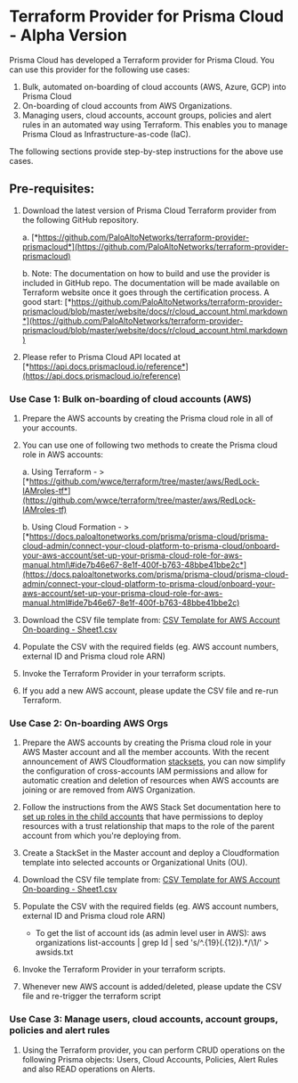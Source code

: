 # Terraform Provider for Prisma Cloud - Alpha Version

Prisma Cloud has developed a Terraform provider for Prisma Cloud. You
can use this provider for the following use cases:

1.  Bulk, automated on-boarding of cloud accounts (AWS, Azure, GCP) into
    Prisma Cloud
2.  On-boarding of cloud accounts from AWS Organizations.
3.  Managing users, cloud accounts, account groups, policies and alert
    rules in an automated way using Terraform. This enables you to
    manage Prisma Cloud as Infrastructure-as-code (IaC).

The following sections provide step-by-step instructions for the above
use cases.

## Pre-requisites:

1.  Download the latest version of Prisma Cloud Terraform provider from
    the following GitHub repository.

    a.  [*https://github.com/PaloAltoNetworks/terraform-provider-prismacloud*](https://github.com/PaloAltoNetworks/terraform-provider-prismacloud)

    b.  Note: The documentation on how to build and use the provider is
        included in GitHub repo. The documentation will be made
        available on Terraform website once it goes through the
        certification process.  A good start: [*https://github.com/PaloAltoNetworks/terraform-provider-prismacloud/blob/master/website/docs/r/cloud_account.html.markdown*](https://github.com/PaloAltoNetworks/terraform-provider-prismacloud/blob/master/website/docs/r/cloud_account.html.markdown)

2.  Please refer to Prisma Cloud API located at
    [*https://api.docs.prismacloud.io/reference*](https://api.docs.prismacloud.io/reference)

### Use Case 1: Bulk on-boarding of cloud accounts (AWS)

1.  Prepare the AWS accounts by creating the Prisma cloud role in all of
    your accounts.

2.  You can use one of following two methods to create the Prisma cloud
    role in AWS accounts:

    a.  Using Terraform -
        > [*https://github.com/wwce/terraform/tree/master/aws/RedLock-IAMroles-tf*](https://github.com/wwce/terraform/tree/master/aws/RedLock-IAMroles-tf)

    b.  Using Cloud Formation -
        > [*https://docs.paloaltonetworks.com/prisma/prisma-cloud/prisma-cloud-admin/connect-your-cloud-platform-to-prisma-cloud/onboard-your-aws-account/set-up-your-prisma-cloud-role-for-aws-manual.html\#ide7b46e67-8e1f-400f-b763-48bbe41bbe2c*](https://docs.paloaltonetworks.com/prisma/prisma-cloud/prisma-cloud-admin/connect-your-cloud-platform-to-prisma-cloud/onboard-your-aws-account/set-up-your-prisma-cloud-role-for-aws-manual.html#ide7b46e67-8e1f-400f-b763-48bbe41bbe2c)

3.  Download the CSV file template from: [CSV Template for AWS Account On-boarding - Sheet1.csv](https://github.com/PaloAltoNetworks/PrismaCloud_TF_BulkOnboarding_and_AWS_Orgs/blob/master/CSV%20Template%20for%20AWS%20Account%20On-boarding%20-%20Sheet1.csv)

4.  Populate the CSV with the required fields (eg. AWS account numbers,
    external ID and Prisma cloud role ARN)

5.  Invoke the Terraform Provider in your terraform scripts.

6.  If you add a new AWS account, please update the CSV file and re-run Terraform.

### Use Case 2: On-boarding AWS Orgs

1.  Prepare the AWS accounts by creating the Prisma cloud role in your AWS
    Master account and all the member accounts. With the recent announcement of
    AWS Cloudformation
    [stacksets](https://aws.amazon.com/blogs/aws/new-use-aws-cloudformation-stacksets-for-multiple-accounts-in-an-aws-organization/),
    you can now simplify the configuration of cross-accounts IAM
    permissions and allow for automatic creation and deletion of
    resources when AWS accounts are joining or are removed from AWS
    Organization.
2.  Follow the instructions from the AWS Stack Set documentation here to
    [set up roles in the child
    accounts](https://docs.aws.amazon.com/AWSCloudFormation/latest/UserGuide/stacksets-prereqs.html)
    that have permissions to deploy resources with a trust relationship
    that maps to the role of the parent account from which you're deploying from.
3.  Create a StackSet in the Master account and deploy a Cloudformation
    template into selected accounts or Organizational Units (OU).
4.  Download the CSV file template from: [CSV Template for AWS Account On-boarding - Sheet1.csv](https://github.com/PaloAltoNetworks/PrismaCloud_TF_BulkOnboarding_and_AWS_Orgs/blob/master/CSV%20Template%20for%20AWS%20Account%20On-boarding%20-%20Sheet1.csv)
5.  Populate the CSV with the required fields (eg. AWS account numbers,
    external ID and Prisma cloud role ARN)
    * To get the list of account ids (as admin level user in AWS): aws organizations list-accounts | grep Id | sed 's/^.\{19\}\(.\{12\}\).*/\1/' > awsids.txt
    
6.  Invoke the Terraform Provider in your terraform scripts.
7.  Whenever new AWS account is added/deleted, please update the CSV file and re-trigger the terraform script

### Use Case 3: Manage users, cloud accounts, account groups, policies and alert rules

1.  Using the Terraform provider, you can perform CRUD operations on the
    following Prisma objects: Users, Cloud Accounts, Policies, Alert
    Rules and also READ operations on Alerts.
